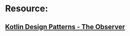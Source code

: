 # Resource:
## [Kotlin Design Patterns - The Observer](https://medium.com/@ahmedrizwan/kotlin-design-patterns-the-observer-fc8e5a702b4c)

